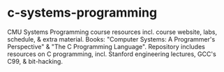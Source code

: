 # c-systems-programming
CMU Systems Programming course resources incl. course website, labs, schedule, &amp; extra material. Books: "Computer Systems: A Programmer's Perspective" &amp; "The C Programming Language". Repository includes resources on C programming, incl. Stanford engineering lectures, GCC's C99, &amp; bit-hacking.

